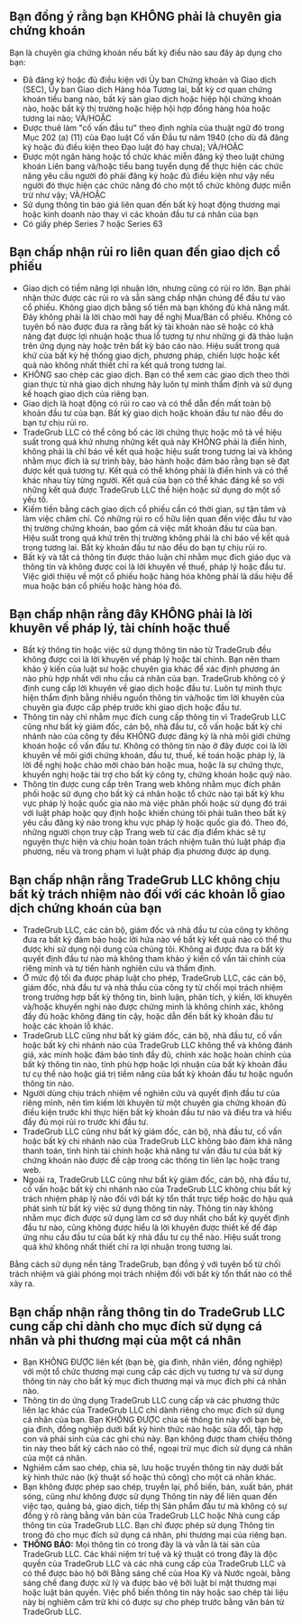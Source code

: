 ## Bạn đồng ý rằng bạn KHÔNG phải là chuyên gia chứng khoán

Bạn là chuyên gia chứng khoán nếu bất kỳ điều nào sau đây áp dụng cho bạn:
- Đã đăng ký hoặc đủ điều kiện với Ủy ban Chứng khoán và Giao dịch (SEC), Ủy ban Giao dịch Hàng hóa Tương lai, bất kỳ cơ quan chứng khoán tiểu bang nào, bất kỳ sàn giao dịch hoặc hiệp hội chứng khoán nào, hoặc bất kỳ thị trường hoặc hiệp hội hợp đồng hàng hóa hoặc tương lai nào; VÀ/HOẶC
- Được thuê làm "cố vấn đầu tư" theo định nghĩa của thuật ngữ đó trong Mục 202 (a) (11) của Đạo luật Cố vấn Đầu tư năm 1940 (cho dù đã đăng ký hoặc đủ điều kiện theo Đạo luật đó hay chưa); VÀ/HOẶC
- Được một ngân hàng hoặc tổ chức khác miễn đăng ký theo luật chứng khoán Liên bang và/hoặc tiểu bang tuyển dụng để thực hiện các chức năng yêu cầu người đó phải đăng ký hoặc đủ điều kiện như vậy nếu người đó thực hiện các chức năng đó cho một tổ chức không được miễn trừ như vậy; VÀ/HOẶC
- Sử dụng thông tin báo giá liên quan đến bất kỳ hoạt động thương mại hoặc kinh doanh nào thay vì các khoản đầu tư cá nhân của bạn
- Có giấy phép Series 7 hoặc Series 63

## Bạn chấp nhận rủi ro liên quan đến giao dịch cổ phiếu

- Giao dịch có tiềm năng lợi nhuận lớn, nhưng cũng có rủi ro lớn. Bạn phải nhận thức được các rủi ro và sẵn sàng chấp nhận chúng để đầu tư vào cổ phiếu. Không giao dịch bằng số tiền mà bạn không đủ khả năng mất. Đây không phải là lời chào mời hay đề nghị Mua/Bán cổ phiếu. Không có tuyên bố nào được đưa ra rằng bất kỳ tài khoản nào sẽ hoặc có khả năng đạt được lợi nhuận hoặc thua lỗ tương tự như những gì đã thảo luận trên ứng dụng này hoặc trên bất kỳ báo cáo nào. Hiệu suất trong quá khứ của bất kỳ hệ thống giao dịch, phương pháp, chiến lược hoặc kết quả nào không nhất thiết chỉ ra kết quả trong tương lai.
- KHÔNG sao chép các giao dịch. Bạn có thể xem các giao dịch theo thời gian thực từ nhà giao dịch nhưng hãy luôn tự mình thẩm định và sử dụng kế hoạch giao dịch của riêng bạn.
- Giao dịch là hoạt động có rủi ro cao và có thể dẫn đến mất toàn bộ khoản đầu tư của bạn. Bất kỳ giao dịch hoặc khoản đầu tư nào đều do bạn tự chịu rủi ro.
- TradeGrub LLC có thể công bố các lời chứng thực hoặc mô tả về hiệu suất trong quá khứ nhưng những kết quả này KHÔNG phải là điển hình, không phải là chỉ báo về kết quả hoặc hiệu suất trong tương lai và không nhằm mục đích là sự trình bày, bảo hành hoặc đảm bảo rằng bạn sẽ đạt được kết quả tương tự. Kết quả có thể không phải là điển hình và có thể khác nhau tùy từng người. Kết quả của bạn có thể khác đáng kể so với những kết quả được TradeGrub LLC thể hiện hoặc sử dụng do một số yếu tố.
- Kiếm tiền bằng cách giao dịch cổ phiếu cần có thời gian, sự tận tâm và làm việc chăm chỉ. Có những rủi ro cố hữu liên quan đến việc đầu tư vào thị trường chứng khoán, bao gồm cả việc mất khoản đầu tư của bạn. Hiệu suất trong quá khứ trên thị trường không phải là chỉ báo về kết quả trong tương lai. Bất kỳ khoản đầu tư nào đều do bạn tự chịu rủi ro.
- Bất kỳ và tất cả thông tin được thảo luận chỉ nhằm mục đích giáo dục và thông tin và không được coi là lời khuyên về thuế, pháp lý hoặc đầu tư. Việc giới thiệu về một cổ phiếu hoặc hàng hóa không phải là dấu hiệu để mua hoặc bán cổ phiếu hoặc hàng hóa đó.

## Bạn chấp nhận rằng đây KHÔNG phải là lời khuyên về pháp lý, tài chính hoặc thuế

- Bất kỳ thông tin hoặc việc sử dụng thông tin nào từ TradeGrub đều không được coi là lời khuyên về pháp lý hoặc tài chính. Bạn nên tham khảo ý kiến của luật sư hoặc chuyên gia khác để xác định phương án nào phù hợp nhất với nhu cầu cá nhân của bạn.
TradeGrub không có ý định cung cấp lời khuyên về giao dịch hoặc đầu tư. Luôn tự mình thực hiện thẩm định bằng nhiều nguồn thông tin và/hoặc tìm lời khuyên của chuyên gia được cấp phép trước khi giao dịch hoặc đầu tư.
- Thông tin này chỉ nhằm mục đích cung cấp thông tin vì TradeGrub LLC cũng như bất kỳ giám đốc, cán bộ, nhà đầu tư, cố vấn hoặc bất kỳ chi nhánh nào của công ty đều KHÔNG được đăng ký là nhà môi giới chứng khoán hoặc cố vấn đầu tư. Không có thông tin nào ở đây được coi là lời khuyên về môi giới chứng khoán, đầu tư, thuế, kế toán hoặc pháp lý, là lời đề nghị hoặc chào mời chào bán hoặc mua, hoặc là sự chứng thực, khuyến nghị hoặc tài trợ cho bất kỳ công ty, chứng khoán hoặc quỹ nào.
- Thông tin được cung cấp trên Trang web không nhằm mục đích phân phối hoặc sử dụng cho bất kỳ cá nhân hoặc tổ chức nào tại bất kỳ khu vực pháp lý hoặc quốc gia nào mà việc phân phối hoặc sử dụng đó trái với luật pháp hoặc quy định hoặc khiến chúng tôi phải tuân theo bất kỳ yêu cầu đăng ký nào trong khu vực pháp lý hoặc quốc gia đó. Theo đó, những người chọn truy cập Trang web từ các địa điểm khác sẽ tự nguyện thực hiện và chịu hoàn toàn trách nhiệm tuân thủ luật pháp địa phương, nếu và trong phạm vi luật pháp địa phương được áp dụng.

## Bạn chấp nhận rằng TradeGrub LLC không chịu bất kỳ trách nhiệm nào đối với các khoản lỗ giao dịch chứng khoán của bạn

- TradeGrub LLC, các cán bộ, giám đốc và nhà đầu tư của công ty không đưa ra bất kỳ đảm bảo hoặc lời hứa nào về bất kỳ kết quả nào có thể thu được khi sử dụng nội dung của chúng tôi. Không ai được đưa ra bất kỳ quyết định đầu tư nào mà không tham khảo ý kiến cố vấn tài chính của riêng mình và tự tiến hành nghiên cứu và thẩm định.
- Ở mức độ tối đa được pháp luật cho phép, TradeGrub LLC, các cán bộ, giám đốc, nhà đầu tư và nhà thầu của công ty từ chối mọi trách nhiệm trong trường hợp bất kỳ thông tin, bình luận, phân tích, ý kiến, lời khuyên và/hoặc khuyến nghị nào được chứng minh là không chính xác, không đầy đủ hoặc không đáng tin cậy, hoặc dẫn đến bất kỳ khoản đầu tư hoặc các khoản lỗ khác.
- TradeGrub LLC cũng như bất kỳ giám đốc, cán bộ, nhà đầu tư, cố vấn hoặc bất kỳ chi nhánh nào của TradeGrub LLC không thể và không đánh giá, xác minh hoặc đảm bảo tính đầy đủ, chính xác hoặc hoàn chỉnh của bất kỳ thông tin nào, tính phù hợp hoặc lợi nhuận của bất kỳ khoản đầu tư cụ thể nào hoặc giá trị tiềm năng của bất kỳ khoản đầu tư hoặc nguồn thông tin nào.
- Người dùng chịu trách nhiệm về nghiên cứu và quyết định đầu tư của riêng mình, nên tìm kiếm lời khuyên từ một chuyên gia chứng khoán đủ điều kiện trước khi thực hiện bất kỳ khoản đầu tư nào và điều tra và hiểu đầy đủ mọi rủi ro trước khi đầu tư.
- TradeGrub LLC cũng như bất kỳ giám đốc, cán bộ, nhà đầu tư, cố vấn hoặc bất kỳ chi nhánh nào của TradeGrub LLC không bảo đảm khả năng thanh toán, tình hình tài chính hoặc khả năng tư vấn đầu tư của bất kỳ chứng khoán nào được đề cập trong các thông tin liên lạc hoặc trang web.
- Ngoài ra, TradeGrub LLC cũng như bất kỳ giám đốc, cán bộ, nhà đầu tư, cố vấn hoặc bất kỳ chi nhánh nào của TradeGrub LLC không chịu bất kỳ trách nhiệm pháp lý nào đối với bất kỳ tổn thất trực tiếp hoặc do hậu quả phát sinh từ bất kỳ việc sử dụng thông tin này. Thông tin này không nhằm mục đích được sử dụng làm cơ sở duy nhất cho bất kỳ quyết định đầu tư nào, cũng không được hiểu là lời khuyên được thiết kế để đáp ứng nhu cầu đầu tư của bất kỳ nhà đầu tư cụ thể nào. Hiệu suất trong quá khứ không nhất thiết chỉ ra lợi nhuận trong tương lai.

Bằng cách sử dụng nền tảng TradeGrub, bạn đồng ý với tuyên bố từ chối trách nhiệm và giải phóng mọi trách nhiệm đối với bất kỳ tổn thất nào có thể xảy ra.

## Bạn chấp nhận rằng thông tin do TradeGrub LLC cung cấp chỉ dành cho mục đích sử dụng cá nhân và phi thương mại của một cá nhân

- Bạn KHÔNG ĐƯỢC liên kết (bạn bè, gia đình, nhân viên, đồng nghiệp) với một tổ chức thương mại cung cấp các dịch vụ tương tự và sử dụng thông tin này cho bất kỳ mục đích thương mại và mục đích phi cá nhân nào.
- Thông tin do ứng dụng TradeGrub LLC cung cấp và các phương thức liên lạc khác của TradeGrub LLC chỉ dành riêng cho mục đích sử dụng cá nhân của bạn. Bạn KHÔNG ĐƯỢC chia sẻ thông tin này với bạn bè, gia đình, đồng nghiệp dưới bất kỳ hình thức nào hoặc sửa đổi, tập hợp con và phái sinh của các ghi chú này. Bạn không được tham chiếu thông tin này theo bất kỳ cách nào có thể, ngoại trừ mục đích sử dụng cá nhân của một cá nhân.
- Nghiêm cấm sao chép, chia sẻ, lưu hoặc truyền thông tin này dưới bất kỳ hình thức nào (kỹ thuật số hoặc thủ công) cho một cá nhân khác.
- Bạn không được phép sao chép, truyền lại, phổ biến, bán, xuất bản, phát sóng, cũng như không được sử dụng Thông tin này để liên quan đến việc tạo, quảng bá, giao dịch, tiếp thị Sản phẩm đầu tư mà không có sự đồng ý rõ ràng bằng văn bản của TradeGrub LLC hoặc Nhà cung cấp thông tin của TradeGrub LLC. Bạn chỉ được phép sử dụng Thông tin trong đó cho mục đích sử dụng cá nhân, phi thương mại của riêng bạn.
- **THÔNG BÁO:** Mọi thông tin có trong đây là và vẫn là tài sản của TradeGrub LLC. Các khái niệm trí tuệ và kỹ thuật có trong đây là độc quyền của TradeGrub LLC và các nhà cung cấp của TradeGrub LLC và có thể được bảo hộ bởi Bằng sáng chế của Hoa Kỳ và Nước ngoài, bằng sáng chế đang được xử lý và được bảo vệ bởi luật bí mật thương mại hoặc luật bản quyền. Việc phổ biến thông tin này hoặc sao chép tài liệu này bị nghiêm cấm trừ khi có được sự cho phép trước bằng văn bản từ TradeGrub LLC.